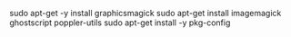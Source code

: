 sudo apt-get -y install graphicsmagick
sudo apt-get install imagemagick ghostscript poppler-utils
sudo apt-get install -y pkg-config
